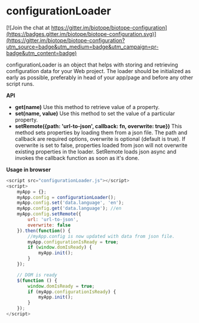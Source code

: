 # configurationLoader

[![Join the chat at https://gitter.im/biotope/biotope-configuration](https://badges.gitter.im/biotope/biotope-configuration.svg)](https://gitter.im/biotope/biotope-configuration?utm_source=badge&utm_medium=badge&utm_campaign=pr-badge&utm_content=badge)

configurationLoader is an object that helps with storing and retrieving configuration data for your Web project. The loader should be initialized as early as possible, preferably in head of your app/page and before any other script runs.

**API**

- **get(name)** Use this method to retrieve value of a property.
- **set(name, value)** Use this method to set the value of a particular property.
- **setRemote({path: 'url-to-json', callback: fn, overwrite: true})** This method sets properties by loading them from a json file. The path and callback are required options, overwrite is optional (default is true). If overwrite is set to false, properties loaded from json will not overwrite existing properties in the loader. SetRemote loads json async and invokes the callback function as soon as it's done.

**Usage in browser**
```javascript
<script src="configurationLoader.js"></script>
<script>
	myApp = {};
	myApp.config = configurationLoader();
	myApp.config.set('data.language', 'en');
	myApp.config.get('data.language'); //en
	myApp.config.setRemote({
		url: 'url-to-json',
		overwrite: false
	}).then(function() {
		//myApp.config is now updated with data from json file.
		myApp.configurationIsReady = true;
		if (window.domIsReady) {
			myApp.init();
		}		
	});

	// DOM is ready
	$(function () {
		window.domIsReady = true;
		if (myApp.configurationIsReady) {
			myApp.init();
		}
	});
</script>
```
